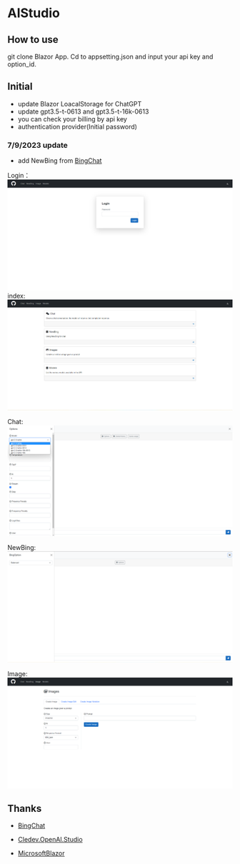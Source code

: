 # AIStudio
## How to use

git clone Blazor App. Cd to appsetting.json and input your api key and option_id.

## Initial

* update Blazor LoacalStorage for ChatGPT
* update gpt3.5-t-0613 and gpt3.5-t-16k-0613
* you can check your billing by api key
* authentication provider(Initial password)

### 7/9/2023 update

* add NewBing from [BingChat](https://github.com/bsdayo/BingChat)

Login：
![Login](/Images/Login.png)
index:
![index](/Images/Index.png)

Chat:
![chat](/Images/Chat.png)



NewBing:![NewBing](/Images/NewBing.png)







Image:
![Image](Images/Image.png)



## Thanks

* [BingChat](https://github.com/bsdayo/BingChat)
* [Cledev.OpenAI.Studio](https://github.com/lucabriguglia/Cledev.OpenAI.Studio)

* [MicrosoftBlazor](https://dotnet.microsoft.com/en-us/apps/aspnet/web-apps/blazor)